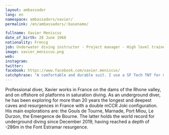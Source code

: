 ```yaml
---
layout: ambassador
lang: en
namespace: ambassadors/xavier/
permalink: /en/ambassadors/:basename/

fullname: Xavier Meniscus
date_of_birth: 28 June 1968
nationality: Frencg
job: Underwater diving instructor - Project manager - High level trainer at the FFESSM
image: xavier_meniscus.png
web: 
instagram:
twitter:
facebook: https://www.facebook.com/xavier.meniscus/
catchphrase: "A comfortable and durable suit. I use a SF Tech TNT for my recreational dives and a Classic Kevlar for my bigger exploration dives. No other wetsuit has withstood so many dives, the deepest dives in the world, regularly over -200m. I'm entering my 6th year with my Classic Kevlar."
---
```

Professional diver, Xavier works in France on the dams of the Rhone valley, and on offshore oil platforms in saturation diving. As an underground diver, he has been exploring for more than 20 years the longest and deepest caves and resurgences in France with a double mCCR Joki configuration. His main explorations are: the Gouls de Tourne, Marnade, Port Miou, Le Durzon, the Emergence de Bourne. The latter holds the world record for underground diving since December 2019, having reached a depth of -286m in the Font Estramar resurgence.
